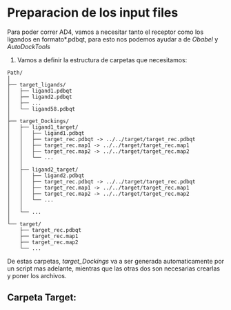 # Preparacion de los input files
Para poder correr  AD4, vamos a necesitar tanto el receptor como los ligandos en formato*.pdbqt, para esto nos podemos ayudar a de *Obabel* y *AutoDockTools* <br>
1. Vamos a definir la estructura de carpetas que necesitamos: <br>
```
Path/
│
├── target_ligands/
│   ├── ligand1.pdbqt
│   ├── ligand2.pdbqt
│   ├── ...
│   └── ligand58.pdbqt
│
├── target_Dockings/
│   ├── ligand1_target/
│   │   ├── ligand1.pdbqt
│   │   ├── target_rec.pdbqt -> ../../target/target_rec.pdbqt
│   │   ├── target_rec.map1 -> ../../target/target_rec.map1
│   │   ├── target_rec.map2 -> ../../target/target_rec.map2
│   │   └── ...
│   │
│   ├── ligand2_target/
│   │   ├── ligand2.pdbqt
│   │   ├── target_rec.pdbqt -> ../../target/target_rec.pdbqt
│   │   ├── target_rec.map1 -> ../../target/target_rec.map1
│   │   ├── target_rec.map2 -> ../../target/target_rec.map2
│   │   └── ...
│   │
│   └── ...
│
└── target/
    ├── target_rec.pdbqt
    ├── target_rec.map1
    ├── target_rec.map2
    └── ...
```
De estas carpetas, *target_Dockings* va a ser generada automaticamente por un script mas adelante, mientras que las otras dos son necesarias crearlas y poner los archivos. <br>

## Carpeta Target:

